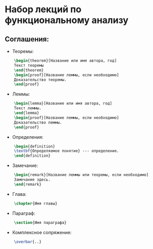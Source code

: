 Набор лекций по функциональному анализу
=======================================

Соглашения:
-----------

- Теоремы:
```latex
    \begin{theorem}[Название или имя автора, год]
    Текст теоремы
    \end{theorem}
    \begin{proof}[Название леммы, если необходимо]
    Доказательство теоремы.
    \end{proof}
```

- Леммы:
```latex
    \begin{lemma}[Название или имя автора, год]
    Текст леммы.
    \end{lemma}
    \begin{proof}[Название леммы, если необходимо]
    Доказательство леммы.
    \end{proof}
```

- Определения:
```latex
    \begin{definition}
    \textbf{Определяемое понятие} --- определение.
    \end{definition}
```

- Замечание:
```latex
    \begin{remark}[Название леммы или теоремы, если необходимо]
    Замечание здесь.
    \end{remark}
```

- Глава:
```latex
    \chapter{Имя главы}
```

- Параграф:
```latex
    \section{Имя параграфа}
```

- Комплексное сопряжение:
```latex
    \overbar{..}
```